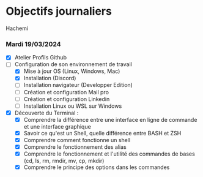 # Objectifs journaliers

Hachemi

### Mardi 19/03/2024

- [x] Atelier Profils Github
- [ ] Configuration de son environnement de travail
  - [x] Mise à jour OS (Linux, Windows, Mac)
  - [x] Installation (Discord)
  - [ ] Installation navigateur (Developper Edition)
  - [ ] Création et configuration Mail pro
  - [ ] Création et configuration Linkedin
  - [ ] Installation Linux ou WSL sur Windows
- [x] Découverte du Terminal :
  - [x] Comprendre la différence entre une interface en ligne de commande et une interface graphique
  - [x] Savoir ce qu'est un Shell, quelle différence entre BASH et ZSH
  - [x] Comprendre comment fonctionne un shell
  - [x] Comprendre le fonctionnement des alias
  - [x] Comprendre le fonctionnement et l'utilité des commandes de bases (cd, ls, rm, rmdir, mv, cp, mkdir)
  - [x] Comprendre le principe des options dans les commandes
